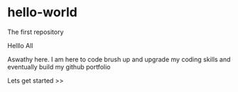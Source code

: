 # hello-world
The first repository

Helllo All

Aswathy here. I am here to code brush up and upgrade my coding skills and eventually build my github portfolio

Lets get started >>

